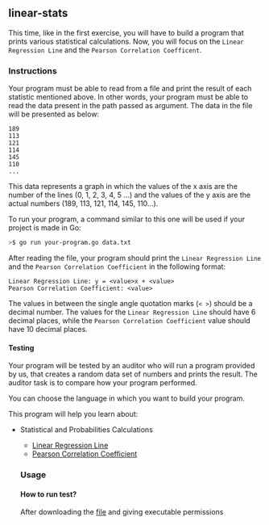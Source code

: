 ## linear-stats

This time, like in the first exercise, you will have to build a program that prints various statistical calculations. Now, you will focus on the `Linear Regression Line` and the `Pearson Correlation Coefficent`.

### Instructions

Your program must be able to read from a file and print the result of each statistic mentioned above. In other words, your program must be able to read the data present in the path passed as argument. The data in the file will be presented as below:

```console
189
113
121
114
145
110
...
```

This data represents a graph in which the values of the x axis are the number of the lines (0, 1, 2, 3, 4, 5 ...) and the values of the y axis are the actual numbers (189, 113, 121, 114, 145, 110...).

To run your program, a command similar to this one will be used if your project is made in Go:

```sh
>$ go run your-program.go data.txt
```

After reading the file, your program should print the `Linear Regression Line` and the `Pearson Correlation Coefficient` in the following format:

```console
Linear Regression Line: y = <value>x + <value>
Pearson Correlation Coefficient: <value>
```

The values in between the single angle quotation marks (`< >`) should be a decimal number. The values for the `Linear Regression Line` should have 6 decimal places, while the `Pearson Correlation Coefficient` value should have 10 decimal places.

#### Testing

Your program will be tested by an auditor who will run a program provided by us, that creates a random data set of numbers and prints the result. The auditor task is to compare how your program performed.

You can choose the language in which you want to build your program.

This program will help you learn about:

- Statistical and Probabilities Calculations
  - [Linear Regression Line](https://en.wikipedia.org/wiki/Linear_regression)
  - [Pearson Correlation Coefficient](https://en.wikipedia.org/wiki/Pearson_correlation_coefficient)


  ### Usage

  #### How to run test?
  After downloading the [file](https://assets.01-edu.org/stats-projects/linear-stats) and giving executable permissions